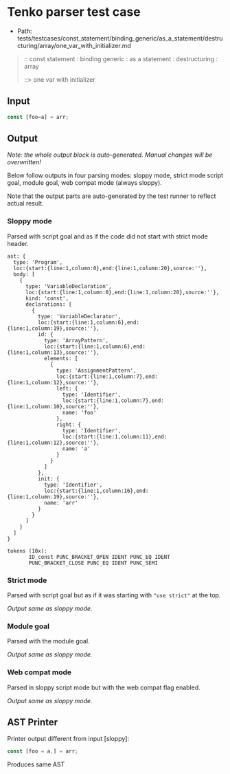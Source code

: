 # Tenko parser test case

- Path: tests/testcases/const_statement/binding_generic/as_a_statement/destructuring/array/one_var_with_initializer.md

> :: const statement : binding generic : as a statement : destructuring : array
>
> ::> one var with initializer

## Input

`````js
const [foo=a] = arr;
`````

## Output

_Note: the whole output block is auto-generated. Manual changes will be overwritten!_

Below follow outputs in four parsing modes: sloppy mode, strict mode script goal, module goal, web compat mode (always sloppy).

Note that the output parts are auto-generated by the test runner to reflect actual result.

### Sloppy mode

Parsed with script goal and as if the code did not start with strict mode header.

`````
ast: {
  type: 'Program',
  loc:{start:{line:1,column:0},end:{line:1,column:20},source:''},
  body: [
    {
      type: 'VariableDeclaration',
      loc:{start:{line:1,column:0},end:{line:1,column:20},source:''},
      kind: 'const',
      declarations: [
        {
          type: 'VariableDeclarator',
          loc:{start:{line:1,column:6},end:{line:1,column:19},source:''},
          id: {
            type: 'ArrayPattern',
            loc:{start:{line:1,column:6},end:{line:1,column:13},source:''},
            elements: [
              {
                type: 'AssignmentPattern',
                loc:{start:{line:1,column:7},end:{line:1,column:12},source:''},
                left: {
                  type: 'Identifier',
                  loc:{start:{line:1,column:7},end:{line:1,column:10},source:''},
                  name: 'foo'
                },
                right: {
                  type: 'Identifier',
                  loc:{start:{line:1,column:11},end:{line:1,column:12},source:''},
                  name: 'a'
                }
              }
            ]
          },
          init: {
            type: 'Identifier',
            loc:{start:{line:1,column:16},end:{line:1,column:19},source:''},
            name: 'arr'
          }
        }
      ]
    }
  ]
}

tokens (10x):
       ID_const PUNC_BRACKET_OPEN IDENT PUNC_EQ IDENT
       PUNC_BRACKET_CLOSE PUNC_EQ IDENT PUNC_SEMI
`````

### Strict mode

Parsed with script goal but as if it was starting with `"use strict"` at the top.

_Output same as sloppy mode._

### Module goal

Parsed with the module goal.

_Output same as sloppy mode._

### Web compat mode

Parsed in sloppy script mode but with the web compat flag enabled.

_Output same as sloppy mode._

## AST Printer

Printer output different from input [sloppy]:

````js
const [foo = a,] = arr;
````

Produces same AST
